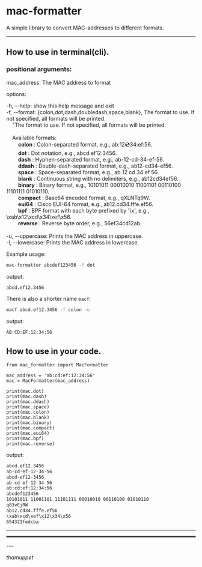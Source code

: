 mac-formatter
======
A simple library to convert MAC-addresses to different formats.
<br />
<hr>

## How to use in terminal(cli).

### positional arguments:

  mac_address: The MAC address to format

options:

  -h, --help: show this help message and exit
<br>
  -f, --format: {colon,dot,dash,doubledash,space,blank}, The format to use. If not specified, all formats will be printed.<br>
    &nbsp;&nbsp;&nbsp;&nbsp;"The format to use. If not specified, all formats will be printed.<br><br>
    &nbsp;&nbsp;&nbsp;&nbsp;Available formats: <br>
      &nbsp;&nbsp;&nbsp;&nbsp;&nbsp;&nbsp;&nbsp;&nbsp;**colon**       : Colon-separated format, e.g., ab:12:cd:34:ef:56.<br>
      &nbsp;&nbsp;&nbsp;&nbsp;&nbsp;&nbsp;&nbsp;&nbsp;**dot**         : Dot notation, e.g., abcd.ef12.3456.<br>
      &nbsp;&nbsp;&nbsp;&nbsp;&nbsp;&nbsp;&nbsp;&nbsp;**dash**        : Hyphen-separated format, e.g., ab-12-cd-34-ef-56.<br>
      &nbsp;&nbsp;&nbsp;&nbsp;&nbsp;&nbsp;&nbsp;&nbsp;**ddash**  : Double-dash-separated format, e.g., ab12-cd34-ef56.<br>
      &nbsp;&nbsp;&nbsp;&nbsp;&nbsp;&nbsp;&nbsp;&nbsp;**space**       : Space-separated format, e.g., ab 12 cd 34 ef 56.<br>
      &nbsp;&nbsp;&nbsp;&nbsp;&nbsp;&nbsp;&nbsp;&nbsp;**blank**       : Continuous string with no delimiters, e.g., ab12cd34ef56.<br>
      &nbsp;&nbsp;&nbsp;&nbsp;&nbsp;&nbsp;&nbsp;&nbsp;**binary**      : Binary format, e.g., 10101011 00010010 11001101 00110100 11101111 01010110.<br>
      &nbsp;&nbsp;&nbsp;&nbsp;&nbsp;&nbsp;&nbsp;&nbsp;**compact**     : Base64 encoded format, e.g., qXLNTq9W.<br>
      &nbsp;&nbsp;&nbsp;&nbsp;&nbsp;&nbsp;&nbsp;&nbsp;**eui64**       : Cisco EUI-64 format, e.g., ab12.cd34.fffe.ef56.<br>
      &nbsp;&nbsp;&nbsp;&nbsp;&nbsp;&nbsp;&nbsp;&nbsp;**bpf**         : BPF format with each byte prefixed by '\\x', e.g., \\xab\\x12\\xcd\\x34\\xef\\x56.<br>
      &nbsp;&nbsp;&nbsp;&nbsp;&nbsp;&nbsp;&nbsp;&nbsp;**reverse**     : Reverse byte order, e.g., 56ef34cd12ab.<br>
      <br>
  -u, --uppercase: Prints the MAC address in uppercase.
  <br>
  -l, --lowercase: Prints the MAC address in lowercase.


Example usage:
`````bash
mac-formatter abcdef123456 -f dot
`````
output:
`````bash
abcd.ef12.3456
`````
There is also a shorter name `macf`:
`````bash
macf abcd.ef12.3456 -f colon -u
`````
output:
`````bash
AB:CD:EF:12:34:56
`````


## How to use in your code.

`````pycon
from mac_formatter import MacFormatter

mac_address = 'ab:cd:ef:12:34:56'
mac = MacFormatter(mac_address)

print(mac.dot)
print(mac.dash)
print(mac.ddash)
print(mac.space)
print(mac.colon)
print(mac.blank)
print(mac.binary)
print(mac.compact)
print(mac.eui64)
print(mac.bpf)
print(mac.reverse) 
`````
output:
`````bash
abcd.ef12.3456
ab-cd-ef-12-34-56
abcd-ef12-3456
ab cd ef 12 34 56
ab:cd:ef:12:34:56
abcdef123456
10101011 11001101 11101111 00010010 00110100 01010110
q83vEjRW
ab12.cd34.fffe.ef56
\xab\xcd\xef\x12\x34\x56
654321fedcba
`````
<hr>

<hr style="border-top: 3px solid rgba(255, 255, 255, 0.2);">
---

*thamuppet* <br>



